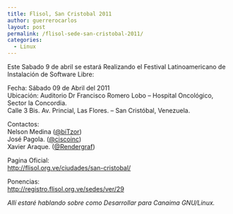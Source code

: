 ```yaml
---
title: Flisol, San Cristobal 2011
author: guerrerocarlos
layout: post
permalink: /flisol-sede-san-cristobal-2011/
categories:
  - Linux
---
```

Este Sabado 9 de abril se estará Realizando el Festival Latinoamericano de Instalación de Software Libre:

Fecha: Sábado 09 de Abril del 2011  
Ubicación: Auditorio Dr Francisco Romero Lobo – Hospital Oncológico, Sector la Concordia.  
Calle 3 Bis. Av. Princial, Las Flores. &#8211; San Cristóbal, Venezuela.

Contactos:  
Nelson Medina ([@biTzor][1])  
José Pagola. ([@ciscoinc][2])  
Xavier Araque. ([@Rendergraf][3])

Pagina Oficial:  
<http://flisol.org.ve/ciudades/san-cristobal/>

Ponencias:  
<http://registro.flisol.org.ve/sedes/ver/29>

*Allí estaré hablando sobre como Desarrollar para Canaima GNU/Linux.*

 [1]: http://twitter.com/bitzor
 [2]: http://twitter.com/ciscoinc
 [3]: http://twitter.com/rendergraf